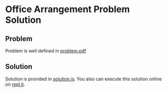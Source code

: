 # Office Arrangement Problem Solution

## Problem

Problem is well defined in [problem.pdf](https://github.com/srehaider/room-arrangement-problem/blob/master/problem.pdf)

## Solution

Solution is provided in [solution.js](https://github.com/srehaider/room-arrangement-problem/blob/master/problem.pdf). You also can execute this solution online on [repl.it](https://repl.it/@srehaider/room-arrangement). 